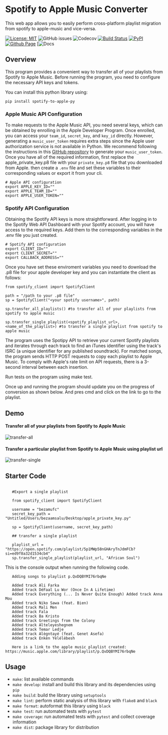 # Spotify to Apple Music Converter

This web app allows you to easily perform cross-platform playlist migration from spotify to apple-music and vice-versa.

[![License: MIT](https://img.shields.io/badge/License-MIT-yellow.svg)](https://opensource.org/licenses/MIT)
![GitHub issues](https://img.shields.io/github/issues-raw/Beza4598/spotify_apple_converter)
![Codecov](https://img.shields.io/codecov/c/github/Beza4598/spotify_apple_converter)
[![Build Status](https://github.com/Beza4598/spotify_apple_converter/workflows/Build%20Status/badge.svg?branch=main)](https://github.com/Beza4598/spotify_apple_converter/actions?query=workflow%3A%22Build+Status%22)
[![PyPI](https://img.shields.io/pypi/v/spotify-to-apple-py)](https://pypi.org/project/spotify-to-apple-py/)
[![Github Page](https://img.shields.io/badge/%20doc-github%20page-%231674b1?style=flat&labelColor=ef8336)](https://spotify-apple-converter.readthedocs.io/en/latest/)
[![Docs](https://readthedocs.org/projects/spotify-apple-converter/badge/?version=latest)

## Overview

This program provides a convenient way to transfer all of your playlists from Spotify to Apple Music. Before running the program, you need to configure the necessary API keys and tokens.

You can install this python library using:

`pip install spotify-to-apple-py`

### Apple Music API Configuration

To make requests to the Apple Music API, you need several keys, which can be obtained by enrolling in the Apple Developer Program. Once enrolled, you can access your `team_id`, `secret_key`, and `key_id` directly. However, generating a `music_user_token` requires extra steps since the Apple user authorization service is not available in Python. We recommend following the instructions in this [GitHub repository](https://github.com/KoleMyers/apple-musickit-example) to generate your `music_user_token`. Once you have all of the required information, first replace the apple_private_key.p8 file with your `private_key.p8` file that you downloaded from Apple. then create a `.env` file and set these variables to their corresponding values or export it from your cli.

```
# Apple API configuration
export APPLE_KEY_ID=""
export APPLE_TEAM_ID=""
export APPLE_USER_TOKEN=""
```

### Spotify API Configuration

Obtaining the Spotify API keys is more straightforward. After logging in to the Spotify Web API Dashboard with your Spotify account, you will have access to the required keys. Add them to the corresponding variables in the .env file you just created.

```
# Spotify API configuration
export CLIENT_ID=""
export CLIENT_SECRET=""
export CALLBACK_ADDRESS=""

```

Once you have set these enviroment variables you need to download the .p8 file for your apple developer key and you can instantiate the client as follows:

`from spotify_client import SpotifyClient`

```
path = "/path to your .p8 file"
sp = SpotifyClient("<your spotify username>", path)

sp.transfer_all_playlists() #to transfer all of your playlists from spotify to apple music

sp.transfer_single_playlist(<spotify_playlist_url>, <name_of_the_playlist>) #to transfer a single playlist from spotify to apple music

```



The program uses the Spotipy API to retrieve your current Spotify playlists and iterates through each track to find an iTunes identifier using the track's ISRC (a unique identifier for any published soundtrack). For matched songs, the program sends HTTP POST requests to copy each playlist to Apple Music. To comply with Apple's rate limit on API requests, there is a 3-second interval between each insertion.


Run tests on the program using make test.


Once up and running the program should update you on the progress of conversion as shown below. And pres cmd and click on the link to go to the playlist.

## Demo

#### Transfer all of your playlists from Spotify to Apple Music

![transfer-all](https://github.com/Beza4598/spotify_apple_converter/blob/main/docs/transfer-all.gif)

#### Transfer a particular playlist from Spotify to Apple Msuic using playlist url

![transfer-single](https://github.com/Beza4598/spotify_apple_converter/blob/main/docs/transfer-single.gif)


## Starter Code
```

   #Export a single playlist 

   from spotify_client import SpotifyClient

   username = "bezamufc"
   secret_key_path = "Untitled/Users/bezaamsalu/Desktop/apple_private_key.py"

   sp = SpotifyClient(username, secret_key_path)

   ## transfer a single playlist

   playlist_url = "https://open.spotify.com/playlist/5p1MWp58nGHAryTnJdmFCb?si=ed9f8a32d1534cb4"
   sp.transfer_single_playlist(playlist_url, "African Soul")
```
This is the console output when running the following code.

```
   Adding songs to playlist p.QvDQBYMI76rbqNe

   Added track Ali Farka
   Added track DéFaal Lu Wor (Once In A Lifetime)
   Added track Everything (... Is Never Quite Enough) Added track Anna Mou
   Added track Niko Sawa (feat. Bien)
   Added track Mali Men
   Added track Fala
   Added track Ba Kristo
   Added track Greetings from the Colony
   Added track Alteleyeshegnem
   Added track Temar Ledje
   Added track Alègntayé (feat. Genet Asefa)
   Added track Enkèn Yèlélèbesh

   Here is a link to the apple music playlist created: https://music.apple.com/library/playlist/p.QvDQBYMI76rbqNe
```


## Usage
- `make`: list available commands
- `make develop`: install and build this library and its dependencies using `pip`
- `make build`: build the library using `setuptools`
- `make lint`: perform static analysis of this library with `flake8` and `black`
- `make format`: autoformat this library using `black`
- `make test`: run automated tests with `pytest`
- `make coverage`: run automated tests with `pytest` and collect coverage information
- `make dist`: package library for distribution
